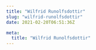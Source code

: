 ```yaml
---
title: "Wilfrid Runolfsdottir"
slug: "wilfrid-runolfsdottir"
date: 2021-02-20T06:51:36Z

meta:
  title: "Wilfrid Runolfsdottir"
---
```


